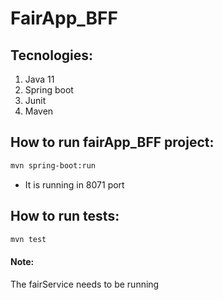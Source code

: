 # FairApp_BFF

## Tecnologies:

1. Java 11
2. Spring boot
3. Junit
5. Maven

## How to run fairApp_BFF project:

```bash
mvn spring-boot:run
````
* It is running in 8071 port

## How to run tests:

```bash
mvn test
````

#### Note:
The fairService needs to be running
